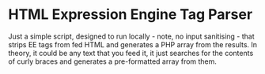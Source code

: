 # HTML Expression Engine Tag Parser

Just a simple script, designed to run locally - note, no input sanitising - that strips EE tags from fed HTML and generates a PHP array from the results. In theory, it could be any text that you feed it, it just searches for the contents of curly braces and generates a pre-formatted array from them.
